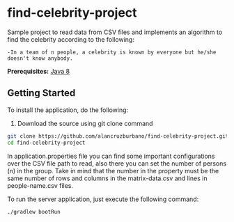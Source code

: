 # find-celebrity-project
Sample project to read data from CSV files and implements an algorithm to find the celebrity according to the following:

    -In a team of n people, a celebrity is known by everyone but he/she doesn't know anybody.

**Prerequisites:** [Java 8](http://www.oracle.com/technetwork/java/javase/downloads/jdk8-downloads-2133151.html) 

## Getting Started

To install the  application, do the following:

1) Download the source using git clone command

```bash
git clone https://github.com/alancruzburbano/find-celebrity-project.git
cd find-celebrity-project
```
In application.properties file you can find some important configurations over the CSV file path to read, also there you can set the number of persons (n) in the group. Take in mind that the number in the property must be the same  number of rows and columns in the matrix-data.csv and lines in people-name.csv files.

To run the server application, just execute the following command:
 
```bash
./gradlew bootRun
```
